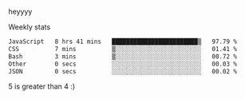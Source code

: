 heyyyy

Weekly stats
<!--START_SECTION:waka-->

```txt
JavaScript   8 hrs 41 mins   ████████████████████████▒   97.79 %
CSS          7 mins          ▒░░░░░░░░░░░░░░░░░░░░░░░░   01.41 %
Bash         3 mins          ▒░░░░░░░░░░░░░░░░░░░░░░░░   00.72 %
Other        0 secs          ░░░░░░░░░░░░░░░░░░░░░░░░░   00.03 %
JSON         0 secs          ░░░░░░░░░░░░░░░░░░░░░░░░░   00.02 %
```

<!--END_SECTION:waka-->
5 is greater than 4 :)

